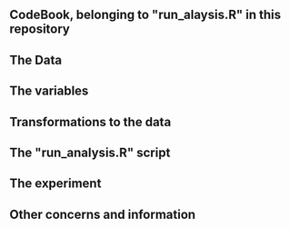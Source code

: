 ## CodeBook, belonging to "run_alaysis.R" in this repository

## The Data

## The variables


## Transformations to the data


## The "run_analysis.R" script


## The experiment


## Other concerns and information

